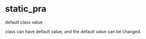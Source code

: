 # static_pra
default class value

class can have default value, and the default value can be changed.
